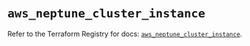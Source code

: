 # `aws_neptune_cluster_instance`

Refer to the Terraform Registry for docs: [`aws_neptune_cluster_instance`](https://registry.terraform.io/providers/hashicorp/aws/4.54.0/docs/resources/neptune_cluster_instance).
